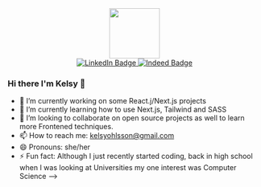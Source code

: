
<div id="header" align="center">
  <img src="https://media.giphy.com/media/zhYSVCirREeIZtONCI/giphy.gif" width="100"/>
</div>

<div id="badges" align="center">
  <a href="your-linkedin-URL">
    <img src="https://img.shields.io/badge/LinkedIn-blue?style=for-the-badge&logo=linkedin&logoColor=white" alt="LinkedIn Badge"/>
  </a>
  <a href="your-youtube-URL">
    <img src="https://img.shields.io/badge/Indeed-blue?style=for-the-badge&logo=indeed&logoColor=white" alt="Indeed Badge"/>
  </a>
</div>

### Hi there I'm Kelsy 👋
  

- 🔭 I’m currently working on some React.j/Next.js projects
- 🌱 I’m currently learning how to use Next.js, Tailwind and SASS
- 👯 I’m looking to collaborate on open source projects as well to learn more Frontened techniques.
- 📫 How to reach me: kelsyohlsson@gmail.com
- 😄 Pronouns: she/her
- ⚡ Fun fact: Although I just recently started coding, back in high school when I was looking at Universities my one interest was Computer Science
-->
